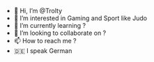 - 👋 Hi, I’m @Trolty
- 👀 I’m interested in Gaming and Sport like Judo
- 🌱 I’m currently learning ?
- 💞️ I’m looking to collaborate on ?
- 📫 How to reach me ?
- 🇩🇪 I speak German

<!---
Trolty/Trolty is a ✨ special ✨ repository because its `README.md` (this file) appears on your GitHub profile.
You can click the Preview link to take a look at your changes.
--->
